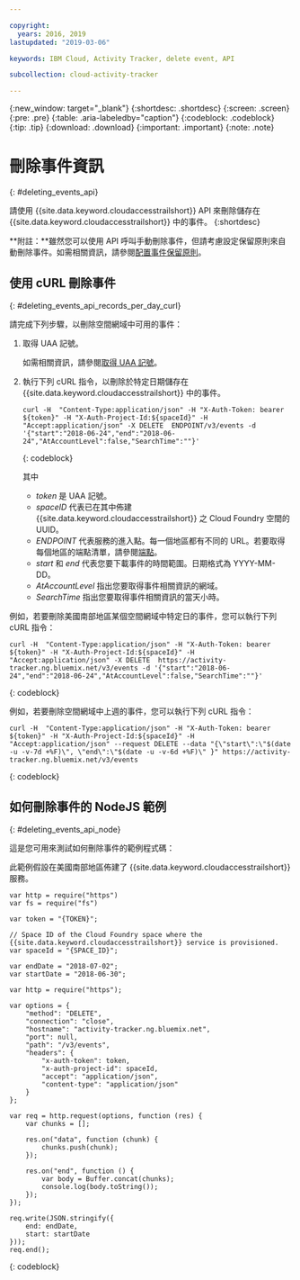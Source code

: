 ```yaml
---

copyright:
  years: 2016, 2019
lastupdated: "2019-03-06"

keywords: IBM Cloud, Activity Tracker, delete event, API

subcollection: cloud-activity-tracker

---
```


{:new_window: target="_blank"}
{:shortdesc: .shortdesc}
{:screen: .screen}
{:pre: .pre}
{:table: .aria-labeledby="caption"}
{:codeblock: .codeblock}
{:tip: .tip}
{:download: .download}
{:important: .important}
{:note: .note}



# 刪除事件資訊
{: #deleting_events_api}

請使用 {{site.data.keyword.cloudaccesstrailshort}} API 來刪除儲存在 {{site.data.keyword.cloudaccesstrailshort}} 中的事件。
{:shortdesc}

**附註：**雖然您可以使用 API 呼叫手動刪除事件，但請考慮設定保留原則來自動刪除事件。如需相關資訊，請參閱[配置事件保留原則](/docs/services/cloud-activity-tracker/how-to?topic=cloud-activity-tracker-configuring_retention_policy#configuring_retention_policy)。

## 使用 cURL 刪除事件
{: #deleting_events_api_records_per_day_curl}

請完成下列步驟，以刪除空間網域中可用的事件：

1. 取得 UAA 記號。

    如需相關資訊，請參閱[取得 UAA 記號](/docs/services/cloud-activity-tracker/reference?topic=cloud-activity-tracker-auth_uaa#auth_uaa)。

2. 執行下列 cURL 指令，以刪除於特定日期儲存在 {{site.data.keyword.cloudaccesstrailshort}} 中的事件。

    ```
    curl -H  "Content-Type:application/json" -H "X-Auth-Token: bearer ${token}" -H "X-Auth-Project-Id:${spaceId}" -H "Accept:application/json" -X DELETE  ENDPOINT/v3/events -d '{"start":"2018-06-24","end":"2018-06-24","AtAccountLevel":false,"SearchTime":""}'
    ```
    {: codeblock}

    其中

    * *token* 是 UAA 記號。
    * *spaceID* 代表已在其中佈建 {{site.data.keyword.cloudaccesstrailshort}} 之 Cloud Foundry 空間的 UUID。
    * *ENDPOINT* 代表服務的進入點。每一個地區都有不同的 URL。若要取得每個地區的端點清單，請參閱[端點](/docs/services/cloud-activity-tracker/reference?topic=cloud-activity-tracker-ref_endpoints#api_endpoints)。
    * *start* 和 *end* 代表您要下載事件的時間範圍。日期格式為 YYYY-MM-DD。 
    * *AtAccountLevel* 指出您要取得事件相關資訊的網域。
    * *SearchTime* 指出您要取得事件相關資訊的當天小時。


例如，若要刪除美國南部地區某個空間網域中特定日的事件，您可以執行下列 cURL 指令：

```
curl -H  "Content-Type:application/json" -H "X-Auth-Token: bearer ${token}" -H "X-Auth-Project-Id:${spaceId}" -H "Accept:application/json" -X DELETE  https://activity-tracker.ng.bluemix.net/v3/events -d '{"start":"2018-06-24","end":"2018-06-24","AtAccountLevel":false,"SearchTime":""}'
```
{: codeblock}

例如，若要刪除空間網域中上週的事件，您可以執行下列 cURL 指令：

```
curl -H  "Content-Type:application/json" -H "X-Auth-Token: bearer ${token}" -H "X-Auth-Project-Id:${spaceId}" -H "Accept:application/json" --request DELETE --data "{\"start\":\"$(date -u -v-7d +%F)\", \"end\":\"$(date -u -v-6d +%F)\" }" https://activity-tracker.ng.bluemix.net/v3/events
```
{: codeblock}


## 如何刪除事件的 NodeJS 範例
{: #deleting_events_api_node}

這是您可用來測試如何刪除事件的範例程式碼：

此範例假設在美國南部地區佈建了 {{site.data.keyword.cloudaccesstrailshort}} 服務。 

```
var http = require("https")
var fs = require("fs")

var token = "{TOKEN}";

// Space ID of the Cloud Foundry space where the {{site.data.keyword.cloudaccesstrailshort}} service is provisioned.
var spaceId = "{SPACE_ID}";

var endDate = "2018-07-02";
var startDate = "2018-06-30";

var http = require("https");

var options = {
    "method": "DELETE",
    "connection": "close",
    "hostname": "activity-tracker.ng.bluemix.net",
    "port": null,
    "path": "/v3/events",
    "headers": {
        "x-auth-token": token,
        "x-auth-project-id": spaceId,
        "accept": "application/json",
        "content-type": "application/json"
    }
};

var req = http.request(options, function (res) {
    var chunks = [];

    res.on("data", function (chunk) {
        chunks.push(chunk);
    });

    res.on("end", function () {
        var body = Buffer.concat(chunks);
        console.log(body.toString());
    });
});

req.write(JSON.stringify({
    end: endDate,
    start: startDate
}));
req.end();
```
{: codeblock}


